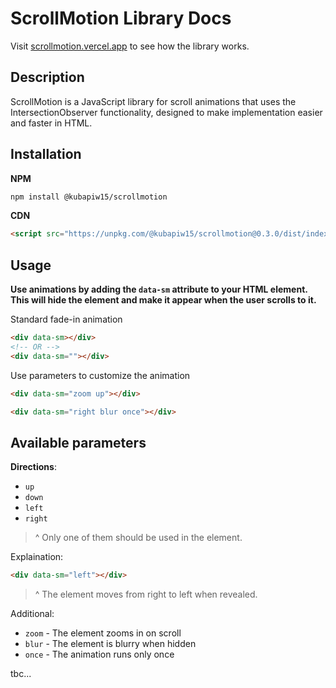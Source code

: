 # ScrollMotion Library Docs

Visit [scrollmotion.vercel.app](https://scrollmotion.vercel.app) to see how the library works.

## Description

ScrollMotion is a JavaScript library for scroll animations that uses the IntersectionObserver functionality, designed to make implementation easier and faster in HTML.

## Installation

**NPM**
```bash
npm install @kubapiw15/scrollmotion 
```

**CDN**

```html
<script src="https://unpkg.com/@kubapiw15/scrollmotion@0.3.0/dist/index.js" defer></script>
```

## Usage

**Use animations by adding the `data-sm` attribute to your HTML element. This will hide the element and make it appear when the user scrolls to it.**

Standard fade-in animation
```html
<div data-sm></div>
<!-- OR -->
<div data-sm=""></div>
```

Use parameters to customize the animation
```html
<div data-sm="zoom up"></div>
```
```html
<div data-sm="right blur once"></div>
```
## Available parameters
**Directions**:
- `up`
- `down`
- `left`
- `right`
>^ Only one of them should be used in the element.

Explaination:
```html
<div data-sm="left"></div>
```
>^ The element moves from right to left when revealed.

Additional: 
- `zoom` - The element zooms in on scroll
- `blur` - The element is blurry when hidden
- `once` - The animation runs only once

tbc...